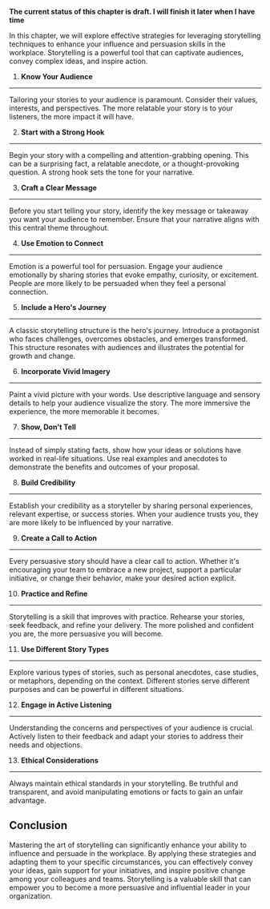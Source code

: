 **The current status of this chapter is draft. I will finish it later when I have time**

In this chapter, we will explore effective strategies for leveraging storytelling techniques to enhance your influence and persuasion skills in the workplace. Storytelling is a powerful tool that can captivate audiences, convey complex ideas, and inspire action.

1. **Know Your Audience**
-------------------------

Tailoring your stories to your audience is paramount. Consider their values, interests, and perspectives. The more relatable your story is to your listeners, the more impact it will have.

2. **Start with a Strong Hook**
-------------------------------

Begin your story with a compelling and attention-grabbing opening. This can be a surprising fact, a relatable anecdote, or a thought-provoking question. A strong hook sets the tone for your narrative.

3. **Craft a Clear Message**
----------------------------

Before you start telling your story, identify the key message or takeaway you want your audience to remember. Ensure that your narrative aligns with this central theme throughout.

4. **Use Emotion to Connect**
-----------------------------

Emotion is a powerful tool for persuasion. Engage your audience emotionally by sharing stories that evoke empathy, curiosity, or excitement. People are more likely to be persuaded when they feel a personal connection.

5. **Include a Hero's Journey**
-------------------------------

A classic storytelling structure is the hero's journey. Introduce a protagonist who faces challenges, overcomes obstacles, and emerges transformed. This structure resonates with audiences and illustrates the potential for growth and change.

6. **Incorporate Vivid Imagery**
--------------------------------

Paint a vivid picture with your words. Use descriptive language and sensory details to help your audience visualize the story. The more immersive the experience, the more memorable it becomes.

7. **Show, Don't Tell**
-----------------------

Instead of simply stating facts, show how your ideas or solutions have worked in real-life situations. Use real examples and anecdotes to demonstrate the benefits and outcomes of your proposal.

8. **Build Credibility**
------------------------

Establish your credibility as a storyteller by sharing personal experiences, relevant expertise, or success stories. When your audience trusts you, they are more likely to be influenced by your narrative.

9. **Create a Call to Action**
------------------------------

Every persuasive story should have a clear call to action. Whether it's encouraging your team to embrace a new project, support a particular initiative, or change their behavior, make your desired action explicit.

10. **Practice and Refine**
---------------------------

Storytelling is a skill that improves with practice. Rehearse your stories, seek feedback, and refine your delivery. The more polished and confident you are, the more persuasive you will become.

11. **Use Different Story Types**
---------------------------------

Explore various types of stories, such as personal anecdotes, case studies, or metaphors, depending on the context. Different stories serve different purposes and can be powerful in different situations.

12. **Engage in Active Listening**
----------------------------------

Understanding the concerns and perspectives of your audience is crucial. Actively listen to their feedback and adapt your stories to address their needs and objections.

13. **Ethical Considerations**
------------------------------

Always maintain ethical standards in your storytelling. Be truthful and transparent, and avoid manipulating emotions or facts to gain an unfair advantage.

Conclusion
----------

Mastering the art of storytelling can significantly enhance your ability to influence and persuade in the workplace. By applying these strategies and adapting them to your specific circumstances, you can effectively convey your ideas, gain support for your initiatives, and inspire positive change among your colleagues and teams. Storytelling is a valuable skill that can empower you to become a more persuasive and influential leader in your organization.

